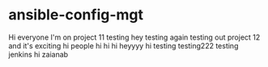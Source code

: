 # ansible-config-mgt
Hi everyone
I'm on project 11
testing
hey
testing again
testing out project 12 and it's exciting 
hi people 
hi hi hi
heyyyy
hi
testing
testing222
testing jenkins 
hi zaianab 